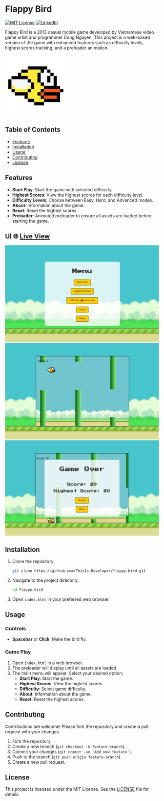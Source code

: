 # Flappy Bird
[![MIT License][license-shield]][license-url]
[![LinkedIn][linkedin-shield]][linkedin-url]

Flappy Bird is a 2013 casual mobile game developed by Vietnamese video game artist and programmer Dong Nguyen. This project is a web-based version of the game with enhanced features such as difficulty levels, highest scores tracking, and a preloader animation.

<img src="assets\icon.png" height="200px">

## Table of Contents

- [Features](#features)
- [Installation](#installation)
- [Usage](#usage)
- [Contributing](#contributing)
- [License](#license)

## Features

- **Start Play**: Start the game with selected difficulty.
- **Highest Scores**: View the highest scores for each difficulty level.
- **Difficulty Levels**: Choose between Easy, Hard, and Advanced modes.
- **About**: Information about the game.
- **Reset**: Reset the highest scores.
- **Preloader**: Animated preloader to ensure all assets are loaded before starting the game.

## UI 🌐 [Live View](https://playflappybird.pages.dev/)
<img src="assets\play1.png">
<img src="assets\play2.png">
<img src="assets\play3.png">

## Installation

1. Clone the repository:
    ```bash
    git clone https://github.com/ThisIs-Developer/flappy-bird.git
    ```
2. Navigate to the project directory:
    ```bash
    cd flappy-bird
    ```
3. Open `index.html` in your preferred web browser.

## Usage

### Controls

- **Spacebar** or **Click**: Make the bird fly.

### Game Play

1. Open `index.html` in a web browser.
2. The preloader will display until all assets are loaded.
3. The main menu will appear. Select your desired option:
   - **Start Play**: Start the game.
   - **Highest Scores**: View the highest scores.
   - **Difficulty**: Select game difficulty.
   - **About**: Information about the game.
   - **Reset**: Reset the highest scores.

## Contributing

Contributions are welcome! Please fork the repository and create a pull request with your changes.

1. Fork the repository.
2. Create a new branch (`git checkout -b feature-branch`).
3. Commit your changes (`git commit -am 'Add new feature'`).
4. Push to the branch (`git push origin feature-branch`).
5. Create a new pull request.

## License

This project is licensed under the MIT License. See the [LICENSE](LICENSE) file for details.

[license-shield]: https://img.shields.io/badge/License-MIT-red.svg
[license-url]: https://github.com/ThisIs-Developer/News-Scraping-using-BeautyfulSoup-Selenium-with-Django/blob/main/LICENSE
[linkedin-shield]: https://img.shields.io/badge/-LinkedIn-black.svg?style=flat&logo=linkedin&colorB=blue
[linkedin-url]: https://www.linkedin.com/in/baivabsarkar/
